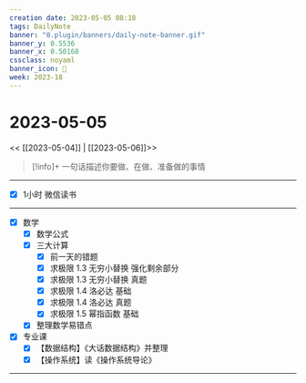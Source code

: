 ```yaml
---
creation date: 2023-05-05 08:18
tags: DailyNote
banner: "0.plugin/banners/daily-note-banner.gif"
banner_y: 0.5536
banner_x: 0.50168
cssclass: noyaml
banner_icon: 💌
week: 2023-18
---
```


# 2023-05-05

<< [[2023-05-04]] | [[2023-05-06]]>>


> [!info]+ 一句话描述你要做、在做、准备做的事情
> 

---

- [x] 1小时 微信读书

---

- [x] 数学
	- [x] 数学公式
	- [x] 三大计算
		- [x] 前一天的错题
		- [x] 求极限 1.3 无穷小替换 强化剩余部分
		- [x] 求极限 1.3 无穷小替换 真题
		- [x] 求极限 1.4 洛必达 基础
		- [x] 求极限 1.4 洛必达 真题
		- [x] 求极限 1.5 幂指函数 基础
	- [x] 整理数学易错点
- [x] 专业课
	- [x] 【数据结构】《大话数据结构》并整理
	- [x] 【操作系统】读《操作系统导论》

---

